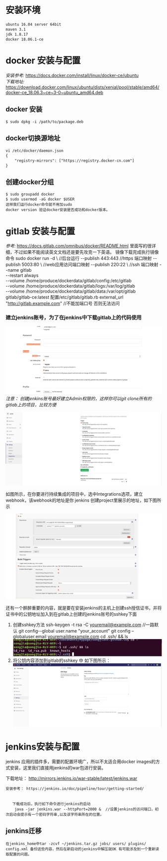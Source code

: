 # 安装环境
    ubuntu 16.04 server 64bit
    maven 3.1
    jdk 1.8.17
    docker 18.06.1-ce
# docker 安装与配置
  _安装参考:_  https://docs.docker.com/install/linux/docker-ce/ubuntu  
  _下载地址:_  https://download.docker.com/linux/ubuntu/dists/xenial/pool/stable/amd64/docker-ce_18.06.3~ce~3-0~ubuntu_amd64.deb
## docker 安装
    $ sudo dpkg -i /path/to/package.deb
## docker切换源地址
	vi /etc/docker/daemon.json
    {
  		"registry-mirrors": ["https://registry.docker-cn.com"]
	}
## 创建docker分组
	$ sudo groupadd docker
    $ sudo usermod -aG docker $USER
    这样我们运行docker命令就不用加sudo
    docker version 验证docker安装是否成功和docker版本。
# gitlab 安装与配置
_参考:_ https://docs.gitlab.com/omnibus/docker/README.html 
里面写的很详细，不过如果不能阅读英文文档还是要先攻克一下英语。
镜像下载完成执行镜像命令
sudo docker run -d \      //后台运行
  --publish 443:443       //https 端口映射
  --publish 5003:80 \	  //web应用访问端口映射
  --publish 220:22 \      //ssh 端口映射
  --name gitlab \
  --restart always \
  --volume /home/produce/dockerdata/gitlab/config:/etc/gitlab \
  --volume /home/produce/dockerdata/gitlab/logs:/var/log/gitlab \
  --volume /home/produce/dockerdata/gitlab/data:/var/opt/gitlab \
  gitlab/gitlab-ce:latest
  配置/etc/gitlab/gitlab.rb
 external_url "http://gitlab.example.com"   //不能加端口号 否则无法访问
### 建立jenkins账号，为了在jenkins中下载gitlab上的代码使用
![1](../images/1.png)
*注意： 创建jenkins账号最好建立Admin权限的，这样你可以git clone所有的gitlab上的项目，比较方便*

![2](../images/2.png)

如图所示，在你要进行持续集成的项目中，选中Integrations选项，建立webhook，该webhook的地址是你 jenkins 创建project里展示的地址，如下图所示

![3](../images/3.png)

还有一个醉醉重要的内容，就是要在安装jenkins的主机上创建ssh授信证书，并将证书中的公钥地址加入到在gitlab上创建的jenkins账号的sshkey下面
1. 创建sshkey方法
       ssh-keygen -t rsa -C  youremail@example.com  //一路默认
       git config--global user.name "your_account"
	   git config –globaluser.email youremail@example.com
       cd .ssh/ && ls
      ![4](../images/4.png)
2. 将公钥内容添加到gitlab的sshkey 中 如下图所示：
![5](../images/5.png) 
# jenkins安装与配置
jenkins 应用的插件多，需要的配置环境广，所以不太适合用docker images的方式安装，这里我们直接用jenkins的war包进行安装。

  下载地址： http://mirrors.jenkins.io/war-stable/latest/jenkins.war 
    
    安装参考： https://jenkins.io/doc/pipeline/tour/getting-started/
    
    
       下载成功后，执行如下命令进行jenkins的启动
        java -jar jenkins.war --httpPort=2000 &  //设置jenkins的访问端口，初次启动会提示有一个密码字符串,以及该字符串所在的位置。
## jenkins迁移
    在jenkins_home中tar -zcvf ~/jenkins.tar.gz jobs/ users/ plugins/ config.xml 备份这些内容，然后在新启动的jenkins中解压就OK 有可能涉及到一个重新读取配置的问题。



